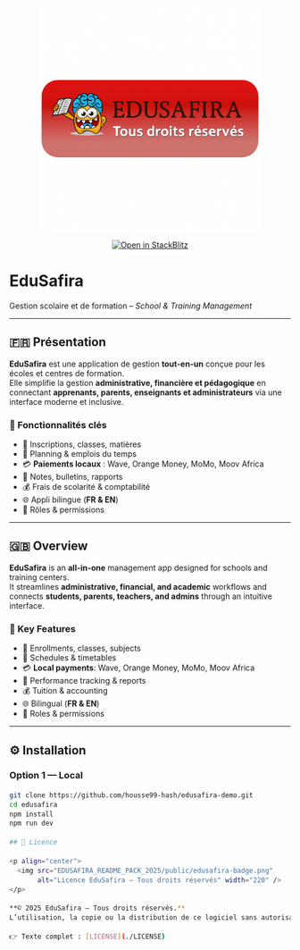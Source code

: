 <p align="center">
  <img src="EDUSAFIRA_README_PACK_2025/public/edusafira-badge.png" alt="EduSafira Badge" width="400"/>
</p>

<p align="center">
  <a href="https://stackblitz.com/github/housse99-hash/edusafira-demo">
    <img src="https://developer.stackblitz.com/img/open_in_stackblitz.svg" alt="Open in StackBlitz"/>
  </a>
</p>

# EduSafira

Gestion scolaire et de formation – *School & Training Management*

---

## 🇫🇷 Présentation  

**EduSafira** est une application de gestion **tout-en-un** conçue pour les écoles et centres de formation.  
Elle simplifie la gestion **administrative, financière et pédagogique** en connectant **apprenants, parents, enseignants et administrateurs** via une interface moderne et inclusive.  

### 🚀 Fonctionnalités clés  
- 🏫 Inscriptions, classes, matières  
- 📅 Planning & emplois du temps  
- 💳 **Paiements locaux** : Wave, Orange Money, MoMo, Moov Africa  
- 📝 Notes, bulletins, rapports  
- 💰 Frais de scolarité & comptabilité  
- 🌐 Appli bilingue (**FR & EN**)  
- 🔐 Rôles & permissions  

---

## 🇬🇧 Overview  

**EduSafira** is an **all-in-one** management app designed for schools and training centers.  
It streamlines **administrative, financial, and academic** workflows and connects **students, parents, teachers, and admins** through an intuitive interface.  

### 🚀 Key Features  
- 🏫 Enrollments, classes, subjects  
- 📅 Schedules & timetables  
- 💳 **Local payments**: Wave, Orange Money, MoMo, Moov Africa  
- 📝 Performance tracking & reports  
- 💰 Tuition & accounting  
- 🌐 Bilingual (**FR & EN**)  
- 🔐 Roles & permissions  

---

## ⚙️ Installation  

### Option 1 — Local  

```bash
git clone https://github.com/housse99-hash/edusafira-demo.git
cd edusafira
npm install
npm run dev

## 📜 Licence

<p align="center">
  <img src="EDUSAFIRA_README_PACK_2025/public/edusafira-badge.png"
       alt="Licence EduSafira – Tous droits réservés" width="220" />
</p>

**© 2025 EduSafira – Tous droits réservés.**  
L’utilisation, la copie ou la distribution de ce logiciel sans autorisation écrite préalable sont strictement interdites.

👉 Texte complet : [LICENSE](./LICENSE)


